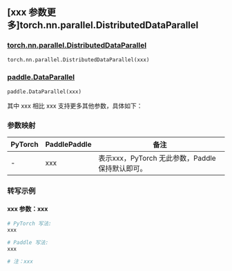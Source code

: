 ## [xxx 参数更多]torch.nn.parallel.DistributedDataParallel

### [torch.nn.parallel.DistributedDataParallel](https://pytorch.org/docs/1.13/generated/torch.nn.parallel.DistributedDataParallel.html#torch.nn.parallel.DistributedDataParallel)

```python
torch.nn.parallel.DistributedDataParallel(xxx)
```

### [paddle.DataParallel](https://www.paddlepaddle.org.cn/documentation/docs/zh/api/paddle/DataParallel_cn.html)

```python
paddle.DataParallel(xxx)
```

其中 xxx 相比 xxx 支持更多其他参数，具体如下：

### 参数映射

| PyTorch | PaddlePaddle | 备注 |
| ------- | ------------ | ---- |
|    -    |    xxx    | 表示xxx，PyTorch 无此参数，Paddle 保持默认即可。 |

### 转写示例

#### xxx 参数：xxx
``` python
# PyTorch 写法:
xxx

# Paddle 写法:
xxx

# 注：xxx
```
